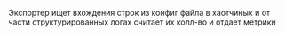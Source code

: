 Экспортер ищет вхождения строк из конфиг файла в хаотчиных и от части структурированных логах
считает их колл-во и отдает метрики 
